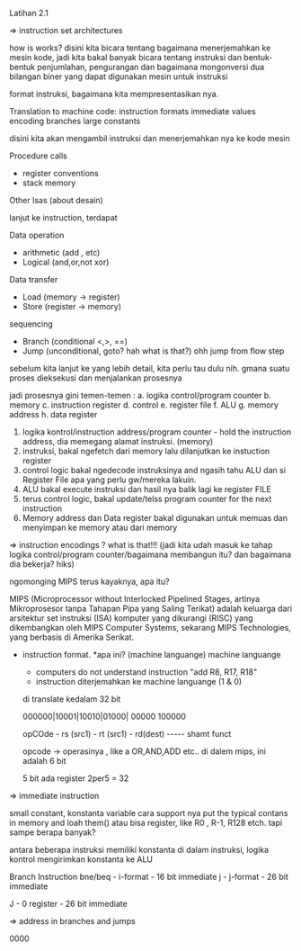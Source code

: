 Latihan 2.1

=> instruction set architectures 

how is works? disini kita bicara tentang bagaimana menerjemahkan ke mesin kode, jadi kita bakal banyak bicara tentang
instruksi dan bentuk-bentuk penjumlahan, pengurangan dan bagaimana mongonversi dua bilangan biner yang dapat digunakan mesin untuk instruksi

format instruksi, bagaimana kita mempresentasikan nya.

Translation to machine code:
instruction formats
immediate values
encoding branches
large constants

disini kita akan mengambil instruksi dan menerjemahkan nya ke kode mesin


Procedure calls
- register conventions
- stack memory

Other Isas (about desain)


lanjut ke instruction, terdapat

Data operation
  - arithmetic (add , etc)
  - Logical (and,or,not xor)

Data transfer
  - Load (memory -> register)
  - Store (register -> memory)

sequencing
  - Branch (conditional <,>, ==)
  - Jump (unconditional, goto? hah what is that?) ohh jump from flow step

  sebelum kita lanjut ke yang lebih detail, kita perlu tau dulu nih. gmana suatu proses dieksekusi dan menjalankan prosesnya

  jadi prosesnya gini temen-temen :
    a. logika control/program counter
    b. memory
    c. instruction register
    d. control
    e. register file
    f. ALU
    g. memory address
    h. data register

  1. logika kontrol/instruction address/program counter - hold the instruction address, dia memegang alamat instruksi. (memory)
  2. instruksi, bakal ngefetch dari memory lalu dilanjutkan ke instuction register
  3. control logic bakal ngedecode instruksinya and ngasih tahu ALU dan si Register File apa yang perlu gw/mereka lakuin.
  4. ALU bakal execute instruksi dan hasil nya balik lagi ke register FILE
  5. terus control logic, bakal update/telss program counter for the next instruction 
  6. Memory address dan Data register bakal digunakan untuk memuas dan menyimpan ke memory atau dari memory

=> instruction encodings ? what is that!!! (jadi kita udah masuk ke tahap logika control/program counter/bagaimana membangun itu? dan bagaimana dia bekerja? hiks)

ngomonging MIPS terus kayaknya, apa itu?

MIPS (Microprocessor without Interlocked Pipelined Stages, artinya Mikroprosesor tanpa Tahapan Pipa yang Saling Terikat) adalah keluarga dari arsitektur set instruksi (ISA) komputer yang dikurangi (RISC) yang dikembangkan oleh MIPS Computer Systems, sekarang MIPS Technologies, yang berbasis di Amerika Serikat.

- instruction format. *apa ini? (machine languange)
   machine languange
     - computers do not understand instruction "add R8, R17, R18" 
     - instruction diterjemahkan ke machine languange (1 & 0)

     di translate kedalam 32 bit

     000000|10001|10010|01000| 00000 100000

     opCOde - rs (src1) - rt (src1) - rd(dest) ----- shamt funct


     opcode -> operasinya , like a OR,AND,ADD etc.. di dalem mips, ini adalah 6 bit

     5 bit ada register 2per5 = 32

=> immediate instruction

 small constant, konstanta variable
 cara support nya put the typical contans in memory and loah them()
 atau bisa register, like R0 , R-1, R128 etch. tapi sampe berapa banyak?

 antara beberapa instruksi memiliki konstanta di dalam instruksi,
 logika kontrol mengirimkan konstanta ke ALU

 Branch Instruction
 bne/beq   -  i-format - 16 bit immediate
 j         -  j-format - 26 bit immediate


 J   -  0 register - 26 bit immediate

 => address in branches and jumps


0000

